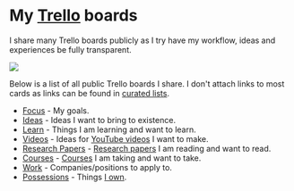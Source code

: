 # My [Trello](https://trello.com/nikivi) boards

I share many Trello boards publicly as I try have my workflow, ideas and experiences be fully transparent.

![](https://i.imgur.com/ydD0qqy.png)

Below is a list of all public Trello boards I share. I don't attach links to most cards as links can be found in [curated lists](https://github.com/learn-anything/curated-lists#readme).

- [Focus](../focusing/focusing.md) - My goals.
- [Ideas](https://trello.com/b/alB1ryRP) - Ideas I want to bring to existence.
- [Learn](https://trello.com/b/cu32qF3q) - Things I am learning and want to learn.
- [Videos](https://trello.com/b/Qoa5pkrQ) - Ideas for [YouTube videos](my-youtube.md) I want to make.
- [Research Papers](https://trello.com/b/EKl1Ie3q) - [Research papers](../research-papers/research-papers.md) I am reading and want to read.
- [Courses](https://trello.com/b/KXiTLwSA) - [Courses](../courses/courses.md) I am taking and want to take.
- [Work](https://trello.com/b/w58QRfB0) - Companies/positions to apply to.
- [Possessions](https://trello.com/b/HotsLGsc) - Things [I own](../minimalism/minimalism.md).
